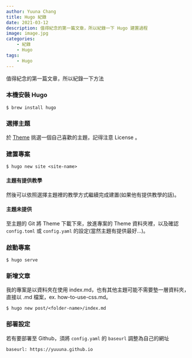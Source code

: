 ```yaml
---
author: Yuuna Chang
title: Hugo 紀錄
date: 2021-03-12
description: 值得紀念的第一篇文章，所以紀錄一下 Hugo 建置過程
image: image.jpg
categories:
    - 紀錄
    - Hugo
tags:
    - Hugo
---
```


值得紀念的第一篇文章，所以紀錄一下方法

### 本機安裝 Hugo

```
$ brew install hugo
```

### 選擇主題

於 [Theme](https://themes.gohugo.io/) 挑選一個自己喜歡的主題，記得注意 License 。

### 建置專案

```
$ hugo new site <site-name>
```

#### 主題有提供教學

然後可以依照選擇主題裡的教學方式繼續完成建置(如果他有提供教學的話)。

#### 主題未提供

至主題的 Git 將 Theme 下載下來，放進專案的 Theme 資料夾裡，以及確認 `config.toml` 或 `config.yaml` 的設定(當然主題有提供最好...)。

### 啟動專案

```
$ hugo serve
```

### 新增文章

我的專案是以資料夾在使用 index.md，也有其他主題可能不需要墊一層資料夾，直接以 .md 檔案，ex. how-to-use-css.md。

```
$ hugo new post/<folder-name>/index.md
```

### 部署設定

若有要部署至 Github，須將 `config.yaml` 的 `baseurl` 調整為自己的網址

```
baseurl: https://yuuuna.github.io
```

